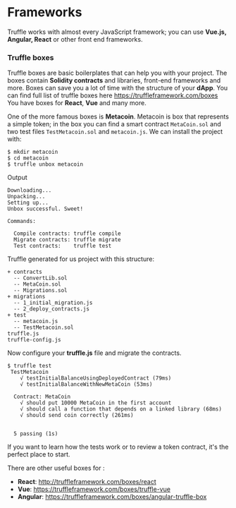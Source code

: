 # Frameworks
Truffle works with almost every JavaScript framework; you can use **Vue.js, Angular, React** or other front end frameworks. 

### Truffle boxes
Truffle boxes are basic boilerplates that can help you with your project. The boxes contain **Solidity contracts** and libraries, front-end frameworks and more. Boxes can save you a lot of time with the structure of your **dApp**. You can find full list of truffle boxes here https://truffleframework.com/boxes
You have boxes for **React**, **Vue** and many more.

One of the more famous boxes is **Metacoin**. Metacoin is box that represents a simple token; in the box you can find a smart contract `MetaCoin.sol` and two test files `TestMetacoin.sol` and `metacoin.js`. We can install the project with:
```
$ mkdir metacoin
$ cd metacoin
$ truffle unbox metacoin 
```
Output
```
Downloading...
Unpacking...
Setting up...
Unbox successful. Sweet!

Commands:

  Compile contracts: truffle compile
  Migrate contracts: truffle migrate
  Test contracts:    truffle test
```

Truffle generated for us project with this structure:
```
+ contracts
  -- ConvertLib.sol
  -- MetaCoin.sol
  -- Migrations.sol
+ migrations
  -- 1_initial_migration.js
  -- 2_deploy_contracts.js
+ test
  -- metacoin.js
  -- TestMetacoin.sol
truffle.js
truffle-config.js
```
Now configure your **truffle.js** file and migrate the contracts.
```
$ truffle test
 TestMetacoin
    √ testInitialBalanceUsingDeployedContract (79ms)
    √ testInitialBalanceWithNewMetaCoin (53ms)

  Contract: MetaCoin
    √ should put 10000 MetaCoin in the first account
    √ should call a function that depends on a linked library (68ms)
    √ should send coin correctly (261ms)


  5 passing (1s)
```
If you want to learn how the tests work or to review a token contract, it's the perfect place to start.

There are other useful boxes for :
  - **React**: http://truffleframework.com/boxes/react 
  - **Vue**: https://truffleframework.com/boxes/truffle-vue
  - **Angular**: https://truffleframework.com/boxes/angular-truffle-box
  


